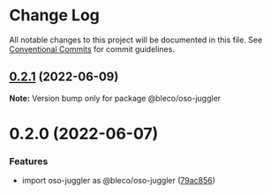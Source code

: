 # Change Log

All notable changes to this project will be documented in this file.
See [Conventional Commits](https://conventionalcommits.org) for commit guidelines.

## [0.2.1](https://gitr.net/betaly/bleco/compare/@bleco/oso-juggler@0.2.0...@bleco/oso-juggler@0.2.1) (2022-06-09)

**Note:** Version bump only for package @bleco/oso-juggler





# 0.2.0 (2022-06-07)


### Features

* import oso-juggler as @bleco/oso-juggler ([79ac856](https://gitr.net/betaly/bleco/commits/79ac8562237e298d80bdbe4d3d4d925bec725f76))
